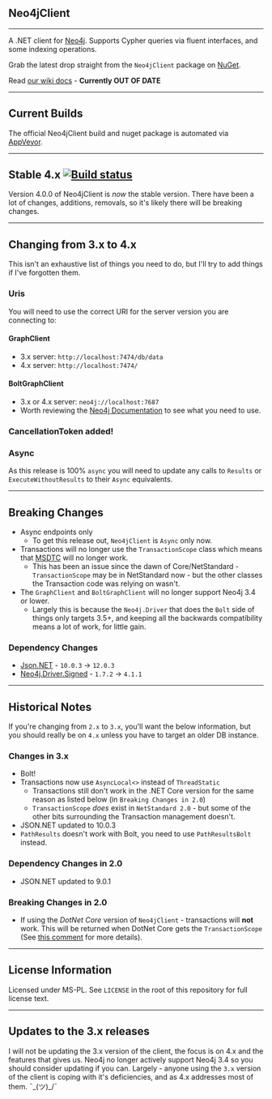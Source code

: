 ﻿## Neo4jClient 
---

A .NET client for [Neo4j](https://neo4j.com). Supports Cypher queries via fluent interfaces, and some indexing operations.

Grab the latest drop straight from the `Neo4jClient` package on [NuGet](http://nuget.org/List/Packages/Neo4jClient).

Read [our wiki docs](https://github.com/DotNet4Neo4j/Neo4jClient/wiki) - **Currently OUT OF DATE**

---
## Current Builds
The official Neo4jClient build and nuget package is automated via [AppVeyor](http://www.appveyor.com). 

---
## Stable 4.x [![Build status](https://ci.appveyor.com/api/projects/status/q96upd53uq0hyepe?svg=true)](https://ci.appveyor.com/project/CharlotteSkardon/neo4jclient)

Version 4.0.0 of Neo4jClient is _now_ the stable version. There have been a lot of changes, additions, removals, so it's likely there will be breaking changes.

---

## Changing from 3.x to 4.x

This isn't an exhaustive list of things you need to do, but I'll try to add things if I've forgotten them.

### Uris

You will need to use the correct URI for the server version you are connecting to:

#### GraphClient
  * 3.x server: `http://localhost:7474/db/data`
  * 4.x server: `http://localhost:7474/`

#### BoltGraphClient
 * 3.x or 4.x server: `neo4j://localhost:7687`
 * Worth reviewing the [Neo4j Documentation](https://neo4j.com/docs/driver-manual/current/client-applications/#driver-configuration-examples) to see what you need to use.

### CancellationToken added!

 ### Async

 As this release is 100% `async` you will need to update any calls to `Results` or `ExecuteWithoutResults` to their `Async` equivalents.

---

## Breaking Changes

* Async endpoints only
  * To get this release out, `Neo4jClient` is `Async` only now. 
* Transactions will no longer use the `TransactionScope` class which means that [MSDTC](https://en.wikipedia.org/wiki/Microsoft_Distributed_Transaction_Coordinator) will no longer work.
  * This has been an issue since the dawn of Core/NetStandard - `TransactionScope` may be in NetStandard now - but the other classes the Transaction code was relying on wasn't. 
* The `GraphClient` and `BoltGraphClient` will no longer support Neo4j 3.4 or lower.
  * Largely this is because the `Neo4j.Driver` that does the `Bolt` side of things only targets 3.5+, and keeping all the backwards compatibility means a lot of work, for little gain.

### Dependency Changes

* [Json.NET](https://www.nuget.org/packages/Newtonsoft.Json/) - `10.0.3` -> `12.0.3`
* [Neo4j.Driver.Signed](https://www.nuget.org/packages/Neo4j.Driver.Signed/4.1.1) - `1.7.2` -> `4.1.1`

---
## Historical Notes

If you're changing from `2.x` to `3.x`, you'll want the below information, but you should really be on `4.x` unless you have to target an older DB instance.

### Changes in 3.x

* Bolt!
* Transactions now use `AsyncLocal<>` instead of `ThreadStatic`
  * Transactions still don't work in the .NET Core version for the same reason as listed below (in `Breaking Changes in 2.0`)
  * `TransactionScope` _does_ exist in `NetStandard 2.0` - but some of the other bits surrounding the Transaction management doesn't. 
* JSON.NET updated to 10.0.3
* `PathResults` doesn't work with Bolt, you need to use `PathResultsBolt` instead.

### Dependency Changes in 2.0

* JSON.NET updated to 9.0.1 

### Breaking Changes in 2.0

* If using the *DotNet Core* version of `Neo4jClient` - transactions will **not** work. This will be returned when DotNet Core gets the `TransactionScope` (See [this comment](https://github.com/Readify/Neo4jClient/issues/135#issuecomment-231981065) for more details).

---

## License Information

Licensed under MS-PL. See `LICENSE` in the root of this repository for full license text.

---

## Updates to the 3.x releases

I will not be updating the 3.x version of the client, the focus is on 4.x and the features that gives us. Neo4j no longer actively support Neo4j 3.4 so you should consider updating if you can. Largely - anyone using the `3.x` version of the client is coping with it's deficiencies, and as 4.x addresses most of them. ¯\_(ツ)_/¯
